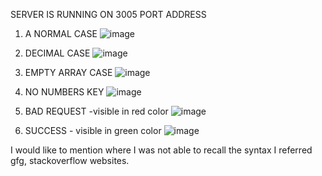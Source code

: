 SERVER IS RUNNING ON 3005 PORT ADDRESS

1. A NORMAL CASE
![image](https://github.com/user-attachments/assets/a938d773-8c64-40d6-9d56-1624a6e766d4)


2. DECIMAL CASE
![image](https://github.com/user-attachments/assets/df5b71f3-b21a-43d8-9d48-c2572a987704)


3. EMPTY ARRAY CASE
![image](https://github.com/user-attachments/assets/f10e21fa-8fb2-4705-9e12-c5ee234d9720)


4. NO NUMBERS KEY
![image](https://github.com/user-attachments/assets/e190f19b-cc51-47dd-8a4d-da596d15d2d3)



5. BAD REQUEST -visible in red color
![image](https://github.com/user-attachments/assets/31745028-b71a-4cc6-8e42-095b4250a5b8)


6. SUCCESS - visible in green color
![image](https://github.com/user-attachments/assets/c4489630-8183-4539-9908-361ba63108d6)


I would like to mention where I was not able to recall the syntax I referred gfg, stackoverflow websites.





   

